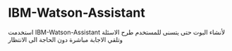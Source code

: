 # IBM-Watson-Assistant

استخدمت IBM-Watson-Assistant
 لأنشاء البوت حتى يتسنى للمستخدم طرح الاسئلة وتلقي الاجابة مباشرة دون الحاجة الى الانتظار 
